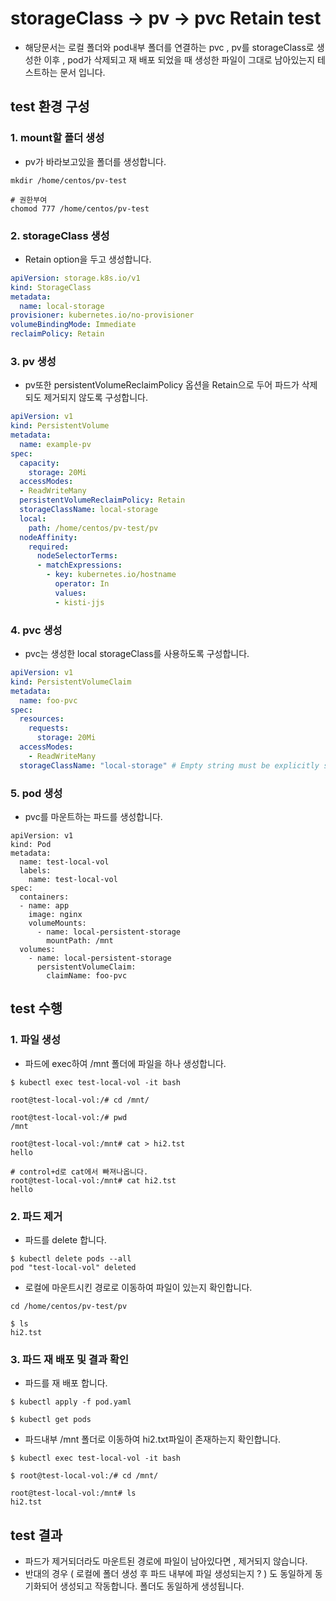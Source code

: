 # storageClass -> pv -> pvc Retain test
- 해당문서는 로컬 폴더와 pod내부 폴더를 연결하는 pvc , pv를 storageClass로 생성한 이후 , pod가 삭제되고 재 배포 되었을 때 생성한 파일이 그대로 남아있는지 테스트하는 문서 입니다.
## test 환경 구성
### 1. mount할 폴더 생성
- pv가 바라보고있을 폴더를 생성합니다.
```
mkdir /home/centos/pv-test

# 권한부여
chomod 777 /home/centos/pv-test
```
### 2. storageClass 생성
- Retain option을 두고 생성합니다.
```yaml
apiVersion: storage.k8s.io/v1
kind: StorageClass
metadata:
  name: local-storage
provisioner: kubernetes.io/no-provisioner
volumeBindingMode: Immediate
reclaimPolicy: Retain
```
### 3. pv 생성
-  pv또한 persistentVolumeReclaimPolicy 옵션을 Retain으로 두어 파드가 삭제되도 제거되지 않도록 구성합니다.
```yaml
apiVersion: v1
kind: PersistentVolume
metadata:
  name: example-pv
spec:
  capacity:
    storage: 20Mi
  accessModes:
  - ReadWriteMany
  persistentVolumeReclaimPolicy: Retain
  storageClassName: local-storage
  local:
    path: /home/centos/pv-test/pv
  nodeAffinity:
    required:
      nodeSelectorTerms:
      - matchExpressions:
        - key: kubernetes.io/hostname
          operator: In
          values:
          - kisti-jjs
```
### 4. pvc 생성
- pvc는 생성한 local storageClass를 사용하도록 구성합니다.
```yaml
apiVersion: v1
kind: PersistentVolumeClaim
metadata:
  name: foo-pvc
spec:
  resources:
    requests:
      storage: 20Mi
  accessModes: 
    - ReadWriteMany
  storageClassName: "local-storage" # Empty string must be explicitly set otherwise default StorageClass will be set
```
### 5. pod 생성
- pvc를 마운트하는 파드를 생성합니다.
```
apiVersion: v1
kind: Pod
metadata:
  name: test-local-vol
  labels:
    name: test-local-vol
spec:
  containers:
  - name: app
    image: nginx
    volumeMounts:
      - name: local-persistent-storage
        mountPath: /mnt
  volumes:
    - name: local-persistent-storage
      persistentVolumeClaim:
        claimName: foo-pvc
```
## test 수행
### 1. 파일 생성
- 파드에 exec하여 /mnt 폴더에 파일을 하나 생성합니다.
```
$ kubectl exec test-local-vol -it bash

root@test-local-vol:/# cd /mnt/

root@test-local-vol:/# pwd
/mnt

root@test-local-vol:/mnt# cat > hi2.tst
hello

# control+d로 cat에서 빠져나옵니다.
root@test-local-vol:/mnt# cat hi2.tst 
hello
```
### 2. 파드 제거
- 파드를 delete 합니다.
```
$ kubectl delete pods --all
pod "test-local-vol" deleted
```
- 로컬에 마운트시킨 경로로 이동하여 파일이 있는지 확인합니다.
```
cd /home/centos/pv-test/pv

$ ls
hi2.tst
```
### 3. 파드 재 배포 및 결과 확인
- 파드를 재 배포 합니다.
```
$ kubectl apply -f pod.yaml

$ kubectl get pods
```
- 파드내부 /mnt 폴더로 이동하여 hi2.txt파일이 존재하는지 확인합니다.
```
$ kubectl exec test-local-vol -it bash

$ root@test-local-vol:/# cd /mnt/

root@test-local-vol:/mnt# ls
hi2.tst
```
## test 결과
- 파드가 제거되더라도 마운트된 경로에 파일이 남아있다면 , 제거되지 않습니다.
- 반대의 경우 ( 로컬에 폴더 생성 후 파드 내부에 파일 생성되는지 ? ) 도 동일하게 동기화되어 생성되고 작동합니다. 폴더도 동일하게 생성됩니다.